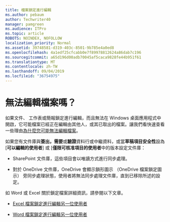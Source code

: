 ```yaml
---
title: 檔案鎖定進行編輯
ms.author: pebaum
author: Techwriter40
manager: pamgreen
ms.audience: ITPro
ms.topic: article
ROBOTS: NOINDEX, NOFOLLOW
localization_priority: Normal
ms.assetid: 39748581-d319-403c-8501-9b785e4a0ed8
ms.openlocfilehash: 4a1edf25cfcabb0e7f89978812624a86dab7c196
ms.sourcegitcommit: a65d196d00adb70045af5caca9828fe44b951f61
ms.translationtype: MT
ms.contentlocale: zh-TW
ms.lasthandoff: 09/04/2019
ms.locfileid: "36754975"
---
```

# <a name="cant-edit-files"></a>無法編輯檔案嗎？ 

如果文件、 工作表或簡報鎖定進行編輯，而且無法在 Windows 桌面應用程式中開啟，它可能檔案已經正在編輯由其他人，或其已取出的檔案。讓我們看快速查看一些理由[為什麼您可能無法編輯檔案](https://support.office.com/article/why-can-t-i-edit-this-file-97315f48-aa5e-49d3-a4ae-a14b73daf87b)。

如果您有文件庫與**簽出，需要**或**驗證**資料行或中繼資料，或當**草稿項目安全性**設為 [**可以編輯的使用者**] 或 [**僅限可核准項目的使用者**中的版本設定文件庫：

- SharePoint 文件庫，這些項目會以唯讀方式進行同步處理。

- 對於 OneDrive 文件庫，OneDrive 會顯示鎖形圖示 （OneDrive 檔案鎖定圖示） 旁同步處理狀態，使用者將無法同步處理文件庫，直到已移除所述的設定。 

如 Word 或 Excel 關於鎖定檔案詳細資訊，請參閱以下文章。

- [Excel 檔案鎖定進行編輯另一位使用者](https://support.office.com/article/Excel-file-is-locked-for-editing-by-another-user-6fa93887-2c2c-45f0-abcc-31b04aed68b3)

- [Word 檔案鎖定進行編輯另一位使用者](https://support.microsoft.com/help/313472/the-document-is-locked-for-editing-by-another-user-error-message-when)
